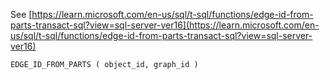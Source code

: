 See [https://learn.microsoft.com/en-us/sql/t-sql/functions/edge-id-from-parts-transact-sql?view=sql-server-ver16](https://learn.microsoft.com/en-us/sql/t-sql/functions/edge-id-from-parts-transact-sql?view=sql-server-ver16)
```
EDGE_ID_FROM_PARTS ( object_id, graph_id )
```
